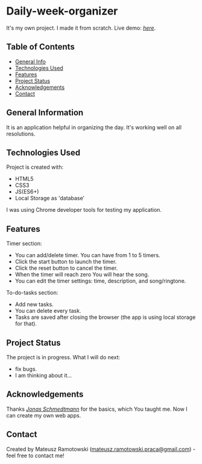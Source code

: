 # Daily-week-organizer
It's my own project. I made it from scratch. Live demo: [_here_](https://mateusz-ramotowski-poland.github.io/Daily-week-organizer/).

## Table of Contents
* [General Info](#general-information)
* [Technologies Used](#technologies-used)
* [Features](#features)
* [Project Status](#project-status)
* [Acknowledgements](#acknowledgements)
* [Contact](#contact)

## General Information
It is an application helpful in organizing the day. It's working well on all resolutions.

## Technologies Used
Project is created with:
* HTML5
* CSS3
* JS(ES6+)
* Local Storage as 'database'

I was using Chrome developer tools for testing my application.
## Features
Timer section:
- You can add/delete timer. You can have from 1 to 5 timers. 
- Click the start button to launch the timer.
- Click the reset button to cancel the timer. 
- When the timer will reach zero You will hear the song.
- You can edit the timer settings: time, description, and song/ringtone.

To-do-tasks section: 
- Add new tasks.
- You can delete every task.
- Tasks are saved after closing the browser (the app is using local storage for that).

## Project Status
The project is in progress. What I will do next:
- fix bugs.
- I am thinking about it...


## Acknowledgements
Thanks [_Jonas Schmedtmann_](https://www.udemy.com/course/the-complete-javascript-course/learn/lecture/22648683?start=420#overview)
 for the basics, which You taught me. Now I can create my own web apps.

## Contact
Created by Mateusz Ramotowski (mateusz.ramotowski.praca@gmail.com) - feel free to contact me!

<!-- WHAT I LEARNED?
Ideas: 
- to do list
- communication with weather api
- calculate how many hours I spent on programming per week - local storage or database
- help to organizing my workouts
- log in/log out

In the next project start work with (At the beginning it will take more time but it is easier after the app gets bigger and bigger)
1.V Good semantic HTML structure with proper tags.
2.V Create standards for CSS classes, and divide CSS selectors for a few CSS files - it is easier to change something.
3. Create standards for function names and variable names.
4. Divide your CSS code into a few js modules.
5. Refactor Your code from time to time and add comments in harder-to-understand parts of the code
6. Write good README.md file.
7. CONCENTRATE ON ONE TASK - DO THAT TASK AND MAKE COMMIT WITH GOOD DESCRIPTION OF WHAT YOU DONE. START NEXT TASK......
8. DIVIDE CODE INTO SMALL PIECE. wWRITE PIECE OF CODE. TEST IT WELL AND THEN GO TO WRITE NEXT PIECE OF CODE - MORE THINK FROM BEGINNING YOU WILL HAVE LESS BUGS AND FRUSTRATION LATER
9. Selectors in CSS files in alphabetically order - it looks nicer and it is easier to search
10. If your code is written well you don't need a comment. Comment should express knowledge that you can't express by your code. It is better to use meaningfull names for variables and functions than use comments
11. It is very good to know and use design patterns.
12. Uncle Bob encourages pair programming. Think if I can do it?


What should I fix, consider?

1. Czy przycisk start w edycji timera powinienem restartować timer(w trakcie edycji może grać muzyka), albo przynajmnniej wyłączyć ,uzykę jeśli gra alarm - czy rozwiąże to formularz, który pojawi się gdy Timer dojdzie do zera?
3. Nie działa dobrze przycisk delete timer - zatrzymuję piosenkę dla ostatniego timera zawsze dla następnych już nie.
Utwórze 5 timerów. ustaw alarm na ostatnim naciśnij delete. potem ustaw alarm na ostatnim naciśnij delete, potem ustaw alarm na ostatnim naciśnij delete.... znajdź ten bug. 
4. Zrób main__form--modal2 w index.html . Dodaj wydarzenia do tego modala - po tym jak timer doliczy do 0 to wtedy ma sie on pojawić.
6. Inne zachowanie po wcisnieciu restart timer btn  - włącz timer z danymi, które były poprxednio: Utwórx dwie nowe tabele dla cxasów i description(?). Może użyj do tego przycisku  z main__form--modal2 - lub obu wymienionych przycisków.
7. Czy warto mieć main__form--modal2 i main__form--modal1 -  dwie klasy z identycznym stylowaniem. POmysl o powiazaniem tego z dodawaniem wydarzenia JS.
8. Uncaught TypeError: Cannot set properties of null (setting 'currentTime')
    at countdown-timers.js:92:42 Dodaj warunek. Czyu można przewinąć piosenkę, która nie grała ? 
10. Failed to load resource: the server responded with a status of 404 (). Webpage can't download songs! 
Uncaught (in promise) DOMException: The element has no supported sources - ten błąd wynika z niemożności załadowania piosenek. Dodaj obsługę błędów. Znajdź powód dlaczego to nie działa.
-->
